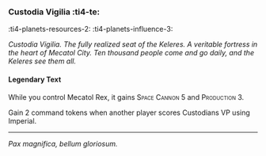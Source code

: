 ### Custodia Vigilia :ti4-te:

:ti4-planets-resources-2: :ti4-planets-influence-3:

_Custodia Vigilia. 
The fully realized seat of the Keleres.
A veritable fortress in the heart of Mecatol City.
Ten thousand people come and go daily, and the Keleres see them all._

#### Legendary Text

While you control Mecatol Rex, it gains <span style="font-variant:small-caps;">Space Cannon</span> 5 and <span style="font-variant:small-caps;">Production</span> 3.

Gain 2 command tokens when another player scores Custodians VP using Imperial.

---

_Pax magnifica, bellum gloriosum._
